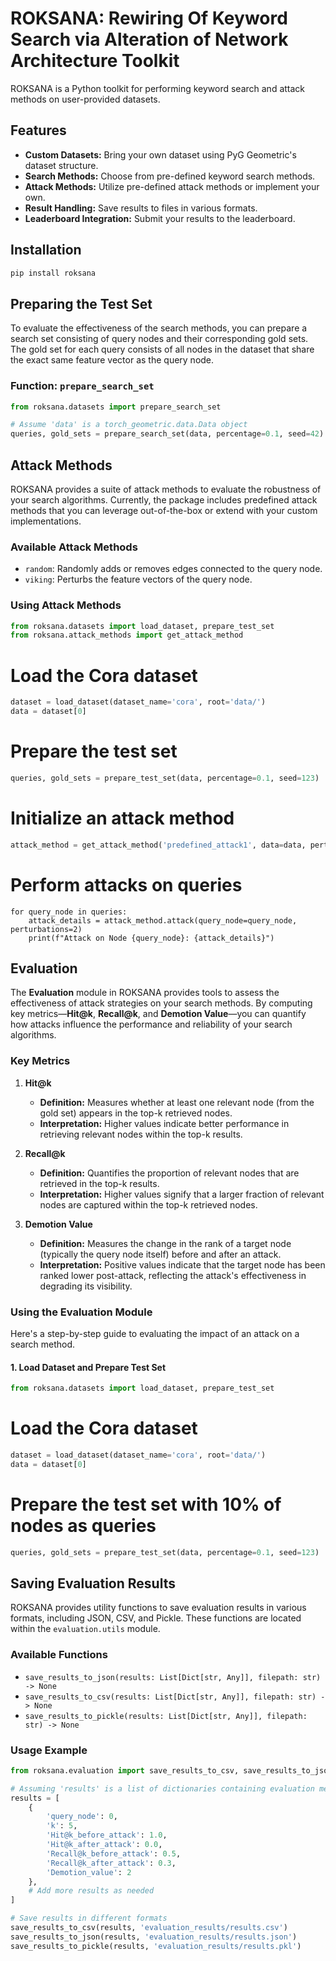 # ROKSANA: Rewiring Of Keyword Search via Alteration of Network Architecture Toolkit

ROKSANA is a Python toolkit for performing keyword search and attack methods on user-provided datasets.

## Features

- **Custom Datasets:** Bring your own dataset using PyG Geometric's dataset structure.
- **Search Methods:** Choose from pre-defined keyword search methods.
- **Attack Methods:** Utilize pre-defined attack methods or implement your own.
- **Result Handling:** Save results to files in various formats.
- **Leaderboard Integration:** Submit your results to the leaderboard.

## Installation

```bash
pip install roksana
```

## Preparing the Test Set

To evaluate the effectiveness of the search methods, you can prepare a search set consisting of query nodes and their corresponding gold sets. The gold set for each query consists of all nodes in the dataset that share the exact same feature vector as the query node.

### Function: `prepare_search_set`

```python
from roksana.datasets import prepare_search_set

# Assume 'data' is a torch_geometric.data.Data object
queries, gold_sets = prepare_search_set(data, percentage=0.1, seed=42)
```

## Attack Methods

ROKSANA provides a suite of attack methods to evaluate the robustness of your search algorithms. Currently, the package includes predefined attack methods that you can leverage out-of-the-box or extend with your custom implementations.

### Available Attack Methods

- `random`: Randomly adds or removes edges connected to the query node.
- `viking`: Perturbs the feature vectors of the query node.

### Using Attack Methods

```python
from roksana.datasets import load_dataset, prepare_test_set
from roksana.attack_methods import get_attack_method
```

# Load the Cora dataset
```python
dataset = load_dataset(dataset_name='cora', root='data/')
data = dataset[0]
```

# Prepare the test set
```python
queries, gold_sets = prepare_test_set(data, percentage=0.1, seed=123)
```

# Initialize an attack method
```python
attack_method = get_attack_method('predefined_attack1', data=data, perturbations=2)
```

# Perform attacks on queries
```
for query_node in queries:
    attack_details = attack_method.attack(query_node=query_node, perturbations=2)
    print(f"Attack on Node {query_node}: {attack_details}")
```

## Evaluation

The **Evaluation** module in ROKSANA provides tools to assess the effectiveness of attack strategies on your search methods. By computing key metrics—**Hit@k**, **Recall@k**, and **Demotion Value**—you can quantify how attacks influence the performance and reliability of your search algorithms.

### **Key Metrics**

1. **Hit@k**
   - **Definition:** Measures whether at least one relevant node (from the gold set) appears in the top-k retrieved nodes.
   - **Interpretation:** Higher values indicate better performance in retrieving relevant nodes within the top-k results.

2. **Recall@k**
   - **Definition:** Quantifies the proportion of relevant nodes that are retrieved in the top-k results.
   - **Interpretation:** Higher values signify that a larger fraction of relevant nodes are captured within the top-k retrieved nodes.

3. **Demotion Value**
   - **Definition:** Measures the change in the rank of a target node (typically the query node itself) before and after an attack.
   - **Interpretation:** Positive values indicate that the target node has been ranked lower post-attack, reflecting the attack's effectiveness in degrading its visibility.

### **Using the Evaluation Module**

Here's a step-by-step guide to evaluating the impact of an attack on a search method.

#### **1. Load Dataset and Prepare Test Set**

```python
from roksana.datasets import load_dataset, prepare_test_set
```

# Load the Cora dataset
```python
dataset = load_dataset(dataset_name='cora', root='data/')
data = dataset[0]
```

# Prepare the test set with 10% of nodes as queries
```python
queries, gold_sets = prepare_test_set(data, percentage=0.1, seed=123)
```

## Saving Evaluation Results

ROKSANA provides utility functions to save evaluation results in various formats, including JSON, CSV, and Pickle. These functions are located within the `evaluation.utils` module.

### **Available Functions**

- `save_results_to_json(results: List[Dict[str, Any]], filepath: str) -> None`
- `save_results_to_csv(results: List[Dict[str, Any]], filepath: str) -> None`
- `save_results_to_pickle(results: List[Dict[str, Any]], filepath: str) -> None`

### **Usage Example**

```python
from roksana.evaluation import save_results_to_csv, save_results_to_json, save_results_to_pickle

# Assuming 'results' is a list of dictionaries containing evaluation metrics
results = [
    {
        'query_node': 0,
        'k': 5,
        'Hit@k_before_attack': 1.0,
        'Hit@k_after_attack': 0.0,
        'Recall@k_before_attack': 0.5,
        'Recall@k_after_attack': 0.3,
        'Demotion_value': 2
    },
    # Add more results as needed
]

# Save results in different formats
save_results_to_csv(results, 'evaluation_results/results.csv')
save_results_to_json(results, 'evaluation_results/results.json')
save_results_to_pickle(results, 'evaluation_results/results.pkl')
```
